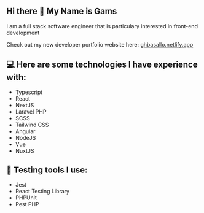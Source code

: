 ## Hi there 👋 My Name is Gams

I am a full stack software engineer that is particulary interested in front-end development

Check out my new developer portfolio website here: [ghbasallo.netlify.app](https://ghbasallo.netlify.app)

## 💻 Here are some technologies I have experience with:
- Typescript
- React
- NextJS
- Laravel PHP
- SCSS
- Tailwind CSS
- Angular
- NodeJS
- Vue
- NuxtJS

## 🧪 Testing tools I use:
- Jest
- React Testing Library
- PHPUnit
- Pest PHP

<!--
**Gams101/Gams101** is a ✨ _special_ ✨ repository because its `README.md` (this file) appears on your GitHub profile.

Here are some ideas to get you started:

- 🔭 I’m currently working on ...
- 🌱 I’m currently learning ...
- 👯 I’m looking to collaborate on ...
- 🤔 I’m looking for help with ...
- 💬 Ask me about ...
- 📫 How to reach me: ...
- 😄 Pronouns: ...
- ⚡ Fun fact: ...
-->
